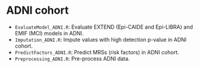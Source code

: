 # ADNI cohort
* `EvaluateModel_ADNI.R`: Evaluate EXTEND (Epi-CAIDE and Epi-LIBRA) and EMIF (MCI) models in ADNI.
* `Imputation_ADNI.R`: Impute values with high detection p-value in ADNI cohort.
* `PredictFactors_ADNI.R`: Predict MRSs (risk factors) in ADNI cohort.
* `Preprocessing_ADNI.R`: Pre-process ADNI data.

